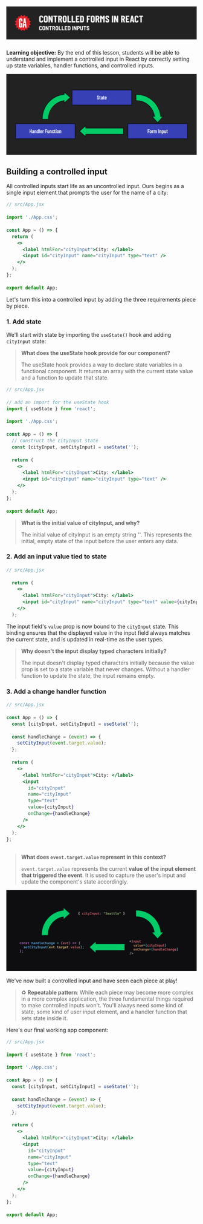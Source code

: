 # ![Controlled Forms in React - Controlled Inputs](./assets/hero.png)

**Learning objective:** By the end of this lesson, students will be able to understand and implement a controlled input in React by correctly setting up state variables, handler functions, and controlled inputs.

![Flow chart](./assets/flow-chart.png)

## Building a controlled input

All controlled inputs start life as an uncontrolled input. Ours begins as a single input element that prompts the user for the name of a city:

```jsx
// src/App.jsx

import './App.css';

const App = () => {
  return (
    <>
      <label htmlFor="cityInput">City: </label>
      <input id="cityInput" name="cityInput" type="text" />
    </>
  );
};

export default App;
```

Let's turn this into a controlled input by adding the three requirements piece by piece.

### 1. Add state

We'll start with state by importing the `useState()` hook and adding `cityInput` state:

> **What does the useState hook provide for our component?**
>
> The useState hook provides a way to declare state variables in a functional component. It returns an array with the current state value and a function to update that state.

```jsx
// src/App.jsx

// add an import for the useState hook
import { useState } from 'react';

import './App.css';

const App = () => {
  // construct the cityInput state
  const [cityInput, setCityInput] = useState('');

  return (
    <>
      <label htmlFor="cityInput">City: </label>
      <input id="cityInput" name="cityInput" type="text" />
    </>
  );
};

export default App;
```

> **What is the initial value of cityInput, and why?**
>
> The initial value of cityInput is an empty string ''. This represents the initial, empty state of the input before the user enters any data.

### 2. Add an input value tied to state

```jsx
// src/App.jsx

  return (
    <>
      <label htmlFor="cityInput">City: </label>
      <input id="cityInput" name="cityInput" type="text" value={cityInput}/>
    </>
  );
```

The input field's `value` prop is now bound to the `cityInput` state. This binding ensures that the displayed value in the input field always matches the current state, and is updated in real-time as the user types.

> **Why doesn't the input display typed characters initially?**
>
>The input doesn't display typed characters initially because the value prop is set to a state variable that never changes. Without a handler function to update the state, the input remains empty.

### 3. Add a change handler function

```jsx
// src/App.jsx

const App = () => {
  const [cityInput, setCityInput] = useState('');

  const handleChange = (event) => {
    setCityInput(event.target.value);
  };

  return (
    <>
      <label htmlFor="cityInput">City: </label>
      <input 
        id="cityInput"
        name="cityInput"
        type="text"
        value={cityInput}
        onChange={handleChange}
      />
    </>
  );
};
  
```

> **What does `event.target.value` represent in this context?**
>
> `event.target.value` represents the current **value of the input element that triggered the event**. It is used to capture the user's input and update the component's state accordingly.

![Flow chart](./assets/flow-chart-b.png)

We've now built a controlled input and have seen each piece at play!

> ♻️ **Repeatable pattern**: While each piece may become more complex in a more complex application, the three fundamental things required to make controlled inputs won't. You'll always need some kind of state, some kind of user input element, and a handler function that sets state inside it.

Here's our final working app component:

```jsx
// src/App.jsx

import { useState } from 'react';

import './App.css';

const App = () => {
  const [cityInput, setCityInput] = useState('');

  const handleChange = (event) => {
    setCityInput(event.target.value);
  };

  return (
    <>
      <label htmlFor="cityInput">City: </label>
      <input
        id="cityInput"
        name="cityInput"
        type="text"
        value={cityInput}
        onChange={handleChange}
      />
    </>
  );
};

export default App;
```
